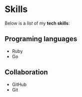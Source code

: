 # Skills

Below is a _list_ of my **tech skills**:

## Programing languages
- Ruby
- Go

## Collaboration
- GitHub
- Git
